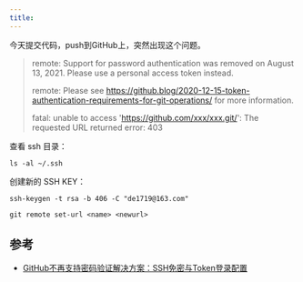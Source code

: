 ```yaml
---
title: 
---
```


今天提交代码，push到GitHub上，突然出现这个问题。

> remote: Support for password authentication was removed on August 13, 2021. Please use a personal access token instead.
>
>
> remote: Please see https://github.blog/2020-12-15-token-authentication-requirements-for-git-operations/ for more information.
>
>
> fatal: unable to access 'https://github.com/xxx/xxx.git/': The requested URL returned error: 403

查看 ssh 目录：

```shell
ls -al ~/.ssh
```

创建新的 SSH KEY：

```shell
ssh-keygen -t rsa -b 406 -C "de1719@163.com"
```

```git
git remote set-url <name> <newurl>
```

## 参考

- [GitHub不再支持密码验证解决方案：SSH免密与Token登录配置](https://www.cnblogs.com/zhoulujun/p/15141608.html)

